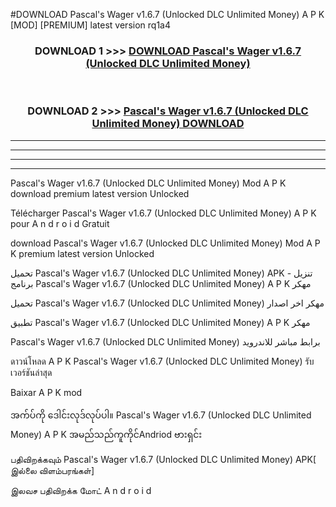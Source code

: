 #DOWNLOAD Pascal's Wager v1.6.7  (Unlocked DLC Unlimited Money) A P K [MOD] [PREMIUM] latest version rq1a4



<div align="center">

<h3>DOWNLOAD 1 >>> <a href="https://teeasianyam.web.app?sq=Pascal's Wager v1.6.7  (Unlocked DLC Unlimited Money)">DOWNLOAD Pascal's Wager v1.6.7  (Unlocked DLC Unlimited Money) </a></h3><br>

<h3>DOWNLOAD 2 >>> <a href="https://teeasianyam.web.app?sq=Pascal's Wager v1.6.7  (Unlocked DLC Unlimited Money) ">Pascal's Wager v1.6.7  (Unlocked DLC Unlimited Money)  DOWNLOAD </a></h3>

</div>


----------------------------------------------------------

----------------------------------------------------------

----------------------------------------------------------

----------------------------------------------------------


Pascal's Wager v1.6.7  (Unlocked DLC Unlimited Money)  Mod A P K download premium latest version Unlocked

Télécharger Pascal's Wager v1.6.7  (Unlocked DLC Unlimited Money)  A P K pour A n d r o i d Gratuit

download Pascal's Wager v1.6.7  (Unlocked DLC Unlimited Money)  Mod A P K premium latest version Unlocked

تحميل Pascal's Wager v1.6.7  (Unlocked DLC Unlimited Money)  APK - تنزيل برنامج Pascal's Wager v1.6.7  (Unlocked DLC Unlimited Money)  A P K مهكر

تحميل Pascal's Wager v1.6.7  (Unlocked DLC Unlimited Money)  مهكر اخر اصدار

تطبيق Pascal's Wager v1.6.7  (Unlocked DLC Unlimited Money)  A P K مهكر

Pascal's Wager v1.6.7  (Unlocked DLC Unlimited Money)  برابط مباشر للاندرويد

ดาวน์โหลด A P K Pascal's Wager v1.6.7  (Unlocked DLC Unlimited Money)  รับเวอร์ชันล่าสุด

Baixar A P K mod

အက်ပ်ကို ဒေါင်းလုဒ်လုပ်ပါ။ Pascal's Wager v1.6.7  (Unlocked DLC Unlimited Money)  A P K အမည်သည်ကူကိုင်Andriod ဗားရှင်း

பதிவிறக்கவும் Pascal's Wager v1.6.7  (Unlocked DLC Unlimited Money)  APK[ இல்லை விளம்பரங்கள்] 
 
இலவச பதிவிறக்க மோட் A n d r o i d



